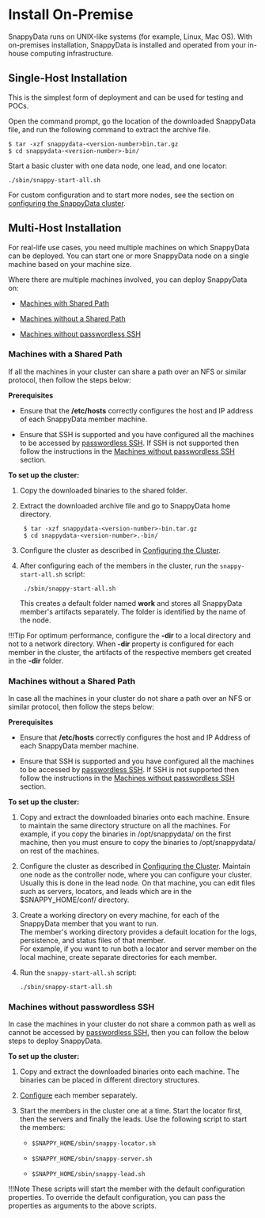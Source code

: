<a id="install-on-premise"></a>
# Install On-Premise

SnappyData runs on UNIX-like systems (for example, Linux, Mac OS). With on-premises installation, SnappyData is installed and operated from your in-house computing infrastructure.

<a id="singlehost"></a>
## Single-Host Installation

This is the simplest form of deployment and can be used for testing and POCs.

Open the command prompt, go the location of the downloaded SnappyData file, and run the following command to extract the archive file.

```pre
$ tar -xzf snappydata-<version-number>bin.tar.gz
$ cd snappydata-<version-number>-bin/
```

Start a basic cluster with one data node, one lead, and one locator:

```pre
./sbin/snappy-start-all.sh
```

For custom configuration and to start more nodes,  see the section on [configuring the SnappyData cluster](../configuring_cluster/configuring_cluster.md).

<a id="multihost"></a>
## Multi-Host Installation

For real-life use cases, you need multiple machines on which SnappyData can be deployed. You can start one or more SnappyData node on a single machine based on your machine size.

Where there are multiple machines involved, you can deploy SnappyData on:

*	[Machines with Shared Path](#sharedpath)

*	[Machines without a Shared Path](#machine-shared-path)

*	[Machines without passwordless SSH](#without_passwordless)

<a id="sharedpath"></a>
### Machines with a Shared Path
If all the machines in your cluster can share a path over an NFS or similar protocol, then follow the steps below:

**Prerequisites**

* Ensure that the **/etc/hosts** correctly configures the host and IP address of each SnappyData member machine.

* Ensure that SSH is supported and you have configured all the machines to be accessed by [passwordless SSH](../reference/misc/passwordless_ssh.md). If SSH is not supported then follow the instructions in the [Machines without passwordless SSH](#without_passwordless) section.

**To set up the cluster:**

1. Copy the downloaded binaries to the shared folder.

2. Extract the downloaded archive file and go to SnappyData home directory.

		$ tar -xzf snappydata-<version-number>-bin.tar.gz
		$ cd snappydata-<version-number>.-bin/

3. Configure the cluster as described in [Configuring the Cluster](../configuring_cluster/configuring_cluster.md).

4. After configuring each of the members in the cluster, run the `snappy-start-all.sh` script:

		./sbin/snappy-start-all.sh

	This creates a default folder named **work** and stores all SnappyData member's artifacts separately. The folder is identified by the name of the node.

!!!Tip
	For optimum performance, configure the **-dir** to a local directory and not to a network directory. When **-dir** property is configured for each member in the cluster, the artifacts of the respective members get created in the  **-dir** folder.

<a id="machine-shared-path"></a>
### Machines without a Shared Path

In case all the machines in your cluster do not share a path over an NFS or similar protocol, then follow the steps below:

**Prerequisites**

*	Ensure that **/etc/hosts** correctly configures the host and IP Address of each SnappyData member machine.

*	Ensure that SSH is supported and you have configured all the machines to be accessed by [passwordless SSH](../reference/misc/passwordless_ssh.md). If SSH is not supported then follow the instructions in the [Machines without passwordless SSH](#without_passwordless) section.

**To set up the cluster:**

1.	Copy and extract the downloaded binaries onto each machine.	Ensure to maintain the same directory structure on all the machines. For example, if you copy the binaries in /opt/snappydata/ on the first machine, then you must ensure to copy the binaries to /opt/snappydata/ on rest of the machines.

2.	Configure the cluster as described in [Configuring the Cluster](../configuring_cluster/configuring_cluster.md). Maintain one node as the controller node, where you can configure your cluster. Usually this is done in the lead node. On that machine, you can edit files such as servers, locators, and leads which are in the $SNAPPY_HOME/conf/ directory.

3.	Create a working directory on every machine, for each of the SnappyData member that you want to run. <br> The member's working directory provides a default location for the logs, persistence, and status files of that member. <br>For example, if you want to run both a locator and server member on the local machine, create separate directories for each member.

4.	Run the `snappy-start-all.sh` script:

		./sbin/snappy-start-all.sh

<a id="without_passwordless"></a>
### Machines without passwordless SSH


In case the machines in your cluster do not share a common path as well as cannot be accessed by [passwordless SSH](../reference/misc/passwordless_ssh.md), then you can follow the below steps to deploy SnappyData.

**To set up the cluster:**

1.	Copy and extract the downloaded binaries onto each machine. The binaries can be placed in different directory structures. 

3.	[Configure](../configuring_cluster/configuring_cluster.md) each member separately.

5.	Start the members in the cluster one at a time. Start the locator first, then the servers and finally the leads. Use the following script to start the members:

	*	`$SNAPPY_HOME/sbin/snappy-locator.sh`

	*	`$SNAPPY_HOME/sbin/snappy-server.sh`
	
	*	`$SNAPPY_HOME/sbin/snappy-lead.sh`

!!!Note
	These scripts will start the member with the default configuration properties. To override the default configuration, you can pass the properties as arguments to the above scripts.



 



